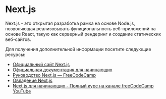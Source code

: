 # Next.js

Next.js - это открытая разработка рамка на основе Node.js, позволяющая реализовывать функциональность веб-приложений на основе React, такую как серверный рендеринг и создание статических веб-сайтов.

Для получения дополнительной информации посетите следующие ресурсы:

- [Официальный сайт Next.js](https://nextjs.org/)
- [Официальная документация для начинающих](https://nextjs.org/docs/getting-started)
- [Руководство Next.js — FreeCodeCamp](https://www.freecodecamp.org/news/the-next-js-handbook/)
- [Овладение Next.js](https://masteringnextjs.com/)
- [Next.js для начинающих - Полный курс на канале freeCodeCamp YouTube](https://youtu.be/1WmNXEVia8I)
